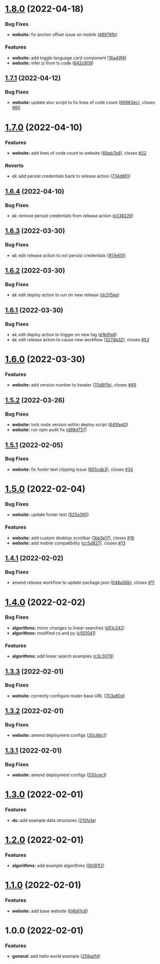# [1.8.0](https://github.com/ollyrowe/algorithms/compare/v1.7.1...v1.8.0) (2022-04-18)


### Bug Fixes

* **website:** fix anchor offset issue on mobile ([d8978fb](https://github.com/ollyrowe/algorithms/commit/d8978fbb1651fd7c8b10abbe8629eed5d253a59a))


### Features

* **website:** add toggle language card component ([16a49f8](https://github.com/ollyrowe/algorithms/commit/16a49f8f17333202775f7421e1ebb57c07d2c6f0))
* **website:** infer js from ts code ([642c809](https://github.com/ollyrowe/algorithms/commit/642c80961554516a0811e04f4aed8a71644baca3))

## [1.7.1](https://github.com/ollyrowe/algorithms/compare/v1.7.0...v1.7.1) (2022-04-12)


### Bug Fixes

* **website:** update sloc script to fix lines of code count ([99963ec](https://github.com/ollyrowe/algorithms/commit/99963ecd0443b406952197c6f2e5edb409c75b96)), closes [#60](https://github.com/ollyrowe/algorithms/issues/60)

# [1.7.0](https://github.com/ollyrowe/algorithms/compare/v1.6.4...v1.7.0) (2022-04-10)


### Features

* **website:** add lines of code count to website ([69ab7b6](https://github.com/ollyrowe/algorithms/commit/69ab7b6d4788aefd8a32eed161327d8093362c33)), closes [#22](https://github.com/ollyrowe/algorithms/issues/22)


### Reverts

* **ci:** add persist credentials back to release action ([734d6f0](https://github.com/ollyrowe/algorithms/commit/734d6f036a471b313fe779bcb51441bad0911feb))

## [1.6.4](https://github.com/ollyrowe/algorithms/compare/v1.6.3...v1.6.4) (2022-04-10)


### Bug Fixes

* **ci:** remove persist credentials from release action ([e338229](https://github.com/ollyrowe/algorithms/commit/e3382292aa74bc6d125f18baa2ba31e48b880fb2))

## [1.6.3](https://github.com/ollyrowe/algorithms/compare/v1.6.2...v1.6.3) (2022-03-30)


### Bug Fixes

* **ci:** edit release action to not persist credentials ([917e65f](https://github.com/ollyrowe/algorithms/commit/917e65fc56aca0059246a16cc47ab7bf66048d05))

## [1.6.2](https://github.com/ollyrowe/algorithms/compare/v1.6.1...v1.6.2) (2022-03-30)


### Bug Fixes

* **ci:** edit deploy action to run on new release ([dc515ee](https://github.com/ollyrowe/algorithms/commit/dc515ee1449f2007e0f0ab36b89f2896e84172e2))

## [1.6.1](https://github.com/ollyrowe/algorithms/compare/v1.6.0...v1.6.1) (2022-03-30)


### Bug Fixes

* **ci:** edit deploy action to trigger on new tag ([e1b0fa6](https://github.com/ollyrowe/algorithms/commit/e1b0fa6de357fa739a4f51b7def7a77d9ed098d2))
* **ci:** edit release action to cause new workflow ([3274b32](https://github.com/ollyrowe/algorithms/commit/3274b322916c2fae74c0862801c247b88702dd69)), closes [#53](https://github.com/ollyrowe/algorithms/issues/53)

# [1.6.0](https://github.com/ollyrowe/algorithms/compare/v1.5.2...v1.6.0) (2022-03-30)


### Features

* **website:** add version number to header ([70d8f1b](https://github.com/ollyrowe/algorithms/commit/70d8f1ba5a354127aa1b26b4cd6d01d42b8e2df8)), closes [#49](https://github.com/ollyrowe/algorithms/issues/49)

## [1.5.2](https://github.com/ollyrowe/algorithms/compare/v1.5.1...v1.5.2) (2022-03-26)


### Bug Fixes

* **website:** lock node version within deploy script ([645fe40](https://github.com/ollyrowe/algorithms/commit/645fe40866d168999ed0a3e53a99381064c7805f))
* **website:** run npm audit fix ([d98d737](https://github.com/ollyrowe/algorithms/commit/d98d737663a60c3f42eb3fda7655edc42137d46b))

## [1.5.1](https://github.com/ollyrowe/algorithms/compare/v1.5.0...v1.5.1) (2022-02-05)


### Bug Fixes

* **website:** fix footer text clipping issue ([855cdb3](https://github.com/ollyrowe/algorithms/commit/855cdb352949ae7ba840266b1cf149d3778db8e6)), closes [#34](https://github.com/ollyrowe/algorithms/issues/34)

# [1.5.0](https://github.com/ollyrowe/algorithms/compare/v1.4.1...v1.5.0) (2022-02-04)


### Bug Fixes

* **website:** update footer text ([525a395](https://github.com/ollyrowe/algorithms/commit/525a3953419f0cec753c740aeab966d50c20d3f5))


### Features

* **website:** add custom desktop scrollbar ([1bb3e17](https://github.com/ollyrowe/algorithms/commit/1bb3e1770c0147f43d732986c453069d3257915f)), closes [#16](https://github.com/ollyrowe/algorithms/issues/16)
* **website:** add mobile compatibility ([cc5d827](https://github.com/ollyrowe/algorithms/commit/cc5d827d6f3405b3bfa989641cd9e9c2eac81c51)), closes [#13](https://github.com/ollyrowe/algorithms/issues/13)

## [1.4.1](https://github.com/ollyrowe/algorithms/compare/v1.4.0...v1.4.1) (2022-02-02)


### Bug Fixes

* amend release workflow to update package.json ([048a56b](https://github.com/ollyrowe/algorithms/commit/048a56b5d25ee7829e34eeae39b9bdbd57827fd1)), closes [#11](https://github.com/ollyrowe/algorithms/issues/11)

# [1.4.0](https://github.com/ollyrowe/algorithms/compare/v1.3.3...v1.4.0) (2022-02-02)


### Bug Fixes

* **algorithms:** minor changes to linear searches ([d51c242](https://github.com/ollyrowe/algorithms/commit/d51c24216d95db4e73afea36854a4916717b9b3f))
* **algorithms:** modified cs and py ([c501041](https://github.com/ollyrowe/algorithms/commit/c501041ec7139a913ac9a27f6a09a2c0b0ced66e))


### Features

* **algorithms:** add linear search examples ([c3c3078](https://github.com/ollyrowe/algorithms/commit/c3c3078f4331f818a4611bcd0dd03a0d6b53b9f7))

## [1.3.3](https://github.com/ollyrowe/algorithms/compare/v1.3.2...v1.3.3) (2022-02-01)


### Bug Fixes

* **website:** correctly configure router base URL ([703a80d](https://github.com/ollyrowe/algorithms/commit/703a80d157f6f349556bf39233672c7842b4e005))

## [1.3.2](https://github.com/ollyrowe/algorithms/compare/v1.3.1...v1.3.2) (2022-02-01)


### Bug Fixes

* **website:** amend deployment configs ([30c8bc1](https://github.com/ollyrowe/algorithms/commit/30c8bc117b1b13f2ee8c75c2d842fb7e00758889))

## [1.3.1](https://github.com/ollyrowe/algorithms/compare/v1.3.0...v1.3.1) (2022-02-01)


### Bug Fixes

* **website:** amend deployment configs ([530cec1](https://github.com/ollyrowe/algorithms/commit/530cec1bede2a1bb870640b848b88efa63e562a8))

# [1.3.0](https://github.com/ollyrowe/algorithms/compare/v1.2.0...v1.3.0) (2022-02-01)


### Features

* **ds:** add example data structures ([210fa1a](https://github.com/ollyrowe/algorithms/commit/210fa1ae80c6c2bd82ceaa0423cadd6f21f8831b))

# [1.2.0](https://github.com/ollyrowe/algorithms/compare/v1.1.0...v1.2.0) (2022-02-01)


### Features

* **algorithms:** add example algorithms ([0b191f2](https://github.com/ollyrowe/algorithms/commit/0b191f2027dc9697bf96ff1545be88fa7e31da86))

# [1.1.0](https://github.com/ollyrowe/algorithms/compare/v1.0.0...v1.1.0) (2022-02-01)


### Features

* **website:** add base website ([04b81c6](https://github.com/ollyrowe/algorithms/commit/04b81c6d049f59f05422325f7b2e439ca835ad8e))

# 1.0.0 (2022-02-01)


### Features

* **general:** add hello world example ([259ad14](https://github.com/ollyrowe/algorithms/commit/259ad14f08e494382a4aabfdb5ffd74e564403dd))
